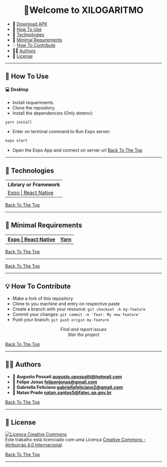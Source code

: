 <h1 id="title" align="center">👋Welcome to XILOGARITMO</h1>

- 💽 [Download APK](https://exp-shell-app-assets.s3.us-west-1.amazonaws.com/android/%40felipegnj/Xilogoritmo-631b9a8eabae4bc780b2b1765c552b71-signed.apk)
- 🤔 [How To Use](#how-to-use)
- 🚀 [Technologies](#technologies)
- 💾 [Minimal Requirements](#minimal-requirements)
- 💡 [How To Contribute](#how-to-contribute)
- 👦👩 [Authors](#author)
- 🔏 [License](#license)

---

<h2 id="how-to-use">🤔 How To Use</h2>

#### 💻 Desktop

- Install  requeriments. 
- Clone the repository.
- Install the dependencies (Only dotenv):
```sh
yarn install 
```

- Enter on terminal command to Run Expo server:
```sh
expo start
```
- Open the Expo App and connect on server url
[Back To The Top](#title)

---

<h2 id="technologies">🚀 Technologies</h2>

 <table>
  <tr>
    <th>Library or Framework </th>
  </tr>
  <tr>
    <td> 
        <a href="https://docs.expo.io/workflow/expo-cli/">
            Expo | React Native
        </a>
    </td>
    
  </tr>
</table>

[Back To The Top](#title)

---

<h2 id="minimal-requirements">💾 Minimal Requirements</h2>
    <table>
    <tr>
        <th>
            <a href="https://docs.expo.io/workflow/expo-cli/">
            Expo | React Native
          </a>
        </th>
        <th>
            <a href="https://yarnpkg.com/getting-started">
            Yarn
            </a>
        </th>
    </tr>
    </table>


[Back To The Top](#title)

---


[Back To The Top](#title)

---

<h2 id="how-to-contribute">💡 How To Contribute</h2>

- Make a fork of this repository
- Clone to you machine and entry on respective paste
- Create a branch with your resource: `git checkout -b my-feature`
- Commit your changes: `git commit -m 'feat: My new feature'`
- Push your branch: `git push origin my-feature`

<p align="center">
<i> Find and report issues</i><br />
<i> Star the project</i><br />
</p>

[Back To The Top](#title)

---

<h2 id="author">👦👩 Authors</h2>

- 👦 **Augusto Possati <augusto.opossatti@hotmail.com>**
- 👦 **Felipe Jonas <felipenjonas@gmail.com>**
- 👩 **Gabriella Feliciano <gabriellafeliciano2@gmail.com>**
- 👦 **Natan Prado <natan.santos5@fatec.sp.gov.br>**


[Back To The Top](#title)

---

<h2 id="license">🔏 License</h2>

<a rel="license" href="http://creativecommons.org/licenses/by/4.0/"><img alt="Licença Creative Commons" style="border-width:0" src="https://i.creativecommons.org/l/by/4.0/88x31.png" /></a><br />Este trabalho está licenciado com uma Licença <a rel="license" href="http://creativecommons.org/licenses/by/4.0/">Creative Commons - Atribuição  4.0 Internacional</a>.

[Back To The Top](#title)

---
